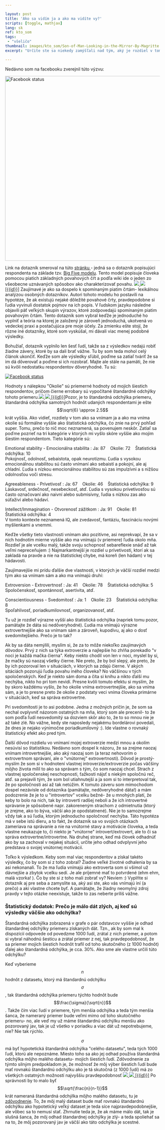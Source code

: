 ```yaml
---

layout: post
title: 'Ako sa vidím ja a ako ma vidíte vy?'
scripts: [toggle, mathjax]
lang: sk
ref: kto_som
tags:
 - "všeličo"
thumbnail: images/kto_som/Son-of-Man-Looking-in-the-Mirror-By-Magritte.jpg
excerpt: "Určite ste sa niekedy zamýšľali nad tým, aký je rozdiel v tom ako sa vidíte vy a ako vás vidia ostatní. No a ja som sa rozhodol nie len zamýšľať, ale to rovno aj zistiť! Tu sú výsledky."

---
```


Nedávno som na facebooku zverejnil túto výzvu:

<img alt="Facebook status" width="600px" src="{{site.baseurl}}/images/kto_som/status.png"/>

Link na dotazník smeroval na túto <a href= "http://personality-testing.info/tests/IPIP-BFFM/" target="_blank" > stránku </a>- jedná sa o dotazník popisujúci respondenta na základe tzv. <a href="https://sk.wikipedia.org/wiki/Big_Five_model" target="_blank">Big Five modelu</a>. Tento model popisuje človeka 
pomocou piatich základných povahových čŕt a podľa wiki ide o jeden zo všeobecne uznávaných spôsobov ako charakterizovať povahu. <a href="javascript:toggle('{% capture id %}1{%endcapture%}{{id}}');"><img src="{{ site.baseurl }}/images/add.svg" class="inlinedisplayimg" id="{{id}}_displayimg"/> <img src="{{ site.baseurl }}/images/minus.svg" class="inlinehideimg" id="{{id}}_hideimg"/>  \[{{id}}\]</a><span id="{{id}}" class="collapsible"> Zaujímavé je ako sa dospelo k spomínaným piatim črtám- lexikálnou analýzou osobných dotazníkov. Autori tohoto modelu ho postavili na hypotéze, že ak existujú nejaké dôležité povahové črty, pravdepodobne si ľudia vyvinuli dostatok pojmov na ich popis. V ľudskom jazyku následne objavili päť veľkých skupín výrazov, ktoré zodpovedajú spomínaným piatim povahovým črtám.</span> Tento dotazník som vybral keďže je jednoduché ho vyplniť a teória na ktorej je založený je zároveň jednoduchá, ukotvená vo vedeckej praxi a postačujúca pre moje účely. Za zmienku ešte stojí, že rôzne iné dotazníky, ktoré som vyskúšal, mi dávali viac menej podobné výsledky.

Bohužiaľ, dotazník vyplnilo len šesť ľudí, takže sa z výsledkov nedajú robiť žiadne závery, ktoré by sa dali brať vážne. Tu by som teda mohol celý článok ukončiť. Keďže som ale výsledky sľúbil, poďme sa zatiaľ tváriť že sa im dá dôverovať a poďme si ich rozobrať. Majte ale stále na pamäti, že nie sú kvôli nedostatku respondentov dôveryhodné. Tu sú:

<a href="{{site.baseurl}}/images/kto_som/status.png"><img alt="Facebook status" src="{{site.baseurl}}/images/kto_som/results.png"/></a>

Hodnoty s nálepkou "Okolie" sú priemerné hodnoty od mojich šiestich respondentov, pričom čierne errobary sú vypočítané štandardné odchýlky tohoto priemeru.<a href="javascript:toggle('{% capture id %}2{%endcapture%}{{id}}');"><img src="{{ site.baseurl }}/images/add.svg" class="inlinedisplayimg" id="{{id}}_displayimg"/> <img src="{{ site.baseurl }}/images/minus.svg" class="inlinehideimg" id="{{id}}_hideimg"/>  \[{{id}}\]</a><span id="{{id}}" class="collapsible">Pozor, je to štandardná odchýlka priemeru, štandardná odchýlka samotných hodnôt udaných respondentami je ešte $$\sqrt{6} \approx 2.5$$ krát vyššia.</span> Ako vidieť, rozdiely v tom ako sa vnímam ja a ako ma vníma okolie sú formálne vyššie ako štatistická odchýlka, čo znie na prvý pohľad super. Tomu, prečo to nič moc neznamená, sa povenujem neskôr. Zatiaľ sa poďme pozrieť na tri kategórie v ktorých mi vyšlo skóre vyššie ako mojim šiestim respondentom. Tieto kategórie sú:

Emotional stability - Emocionálna stabilita
: Ja: 87 &nbsp;&nbsp; Okolie: 72 &nbsp;&nbsp; Štatistická odchýlka: 10 <br>
  Pokojnosť, odolnosť, sebaistota, opak neurotizmu. Ľudia s vysokou emocionálnou stabilitou sú často vnímaní ako sebaistí a pokojní, ale aj chladní. Ľudia s nízkou emocionálnou stabilitou sú zas impulzívni a s nižšou odolnosťou voči stresu.

Agreeableness - Prívetivosť
: Ja: 67 &nbsp;&nbsp; Okolie: 46 &nbsp;&nbsp; Štatistická odchýlka: 9 <br>
  Láskavosť, srdečnosť, nesebeckosť, atď. Ľudia s vysokou prívetivosťou sú často označovaní ako naivní alebo submisívny, ľudia s nízkou zas ako súťaživí alebo hádaví. 

Intellect/Immagination - Otvorenosť zážitkom
: Ja: 91 &nbsp;&nbsp; Okolie: 81 &nbsp;&nbsp; Štatistická odchýlka: 4 <br>
  V tomto kontexte neznamená IQ, ale zvedavosť, fantáziu, fascináciu novými myšlienkami a vnemmi.
   

Keďže všetky tieto vlastnosti vnímam ako pozitívne, asi neprekvapí, že sa v nich hodnotím mierne vyššie ako ma vnímajú (v priemere) ľudia okolo mňa. Rozdieľ je ale vcelku malý, takže svoju schopnosť sebareflexie snáď až tak veľmi nepreceňujem :) Najmarkantnejší je rozdiel u prívetivosti, ktorí ak sa zakladá na pravde a nie na štatistickej chybe, má koreň (len hádam) v tej hádavosti.

Zaujímavejšie mi prídu ďalšie dve vlastnosti, v ktorých je väčší rozdiel medzi tým ako sa vnímam sám a ako ma vnímajú druhí:

Extroversion - Extrovertnosť
: Ja: 41 &nbsp;&nbsp; Okolie: 78 &nbsp;&nbsp; Štatistická odchýlka: 5 <br>
  Spoločenskosť, spontánnosť, asertivita, atď.

Conscientiousness - Svedomitosť
: Ja: 1 &nbsp;&nbsp; Okolie: 23 &nbsp;&nbsp; Štatistická odchýlka: 8 <br>
  Spoľahlivosť, poriadkumilovnosť, organizovanosť, atď.
 
Tu už je rozdieľ výrazne vyšší ako štatistická odchýlka (napriek tomu pozor, pamätajte že dáta sú nedôveryhodné). Ľudia ma vnímajú výrazne extrovertnejšie ako sa vnímam sám a zároveň, kupodivu, aj ako o dosť svedomitejšieho. Prečo je to tak?

Ak by sa dáta nemýlili, myslím si, že za to môže niekoľko zaujímavých dôvodov. Prvý z nich sa týka extroverzie a najlepšie ho zhŕňa porekadlo "v noci je každá mačka čierna". Keby niekto chodil von len v noci, myslel by si, že mačky sú naozaj všetky čierne. Nie preto, že by bol slepý, ale preto, že by ich pozoroval len v situáciách, v ktorých sa zdajú čierne. V akých sitáciách pozorujú ľudia povahu iného človeka? No väčšinou v tých spoločenských. Keď je niekto sám doma a číta si knihu a nikto ďalší mu nechýba, nikto ho pri tom nevidí. Presne kvôli tomuto efektu si myslím, že by skoro každému vyšlo, že ho okolie vníma extrovertnejšie, ako sa vníma sám, a je to presne preto že okolie z podstaty veci vníma človeka primárne v situáciách, keď sa správa extrovertne.

Pri svedomitosti je to asi podobne. Jedna z možných príčin je, že som sa nechal ovplyvniť názorom ostatných na mňa, ktorý som ale precenil- to že som podľa ľudí nesvedomitý sa dozviem skôr ako to, že to so mnou nie je až také zlé. No vážne, kedy ste naposledy nejakému bordelárovi povedali, že dnes je nejako výnimočne poriadkumilovný :). Ide vlastne o rovnaký štatistický efekt ako pred tým.

Ďalší dôvod rozdielu vo vnímaní mojej extroverzie medzi mnou a okolím nesúvisí so štatistikou. Nedávno som dospel k názoru, že sa zrejme naozaj vnímam introvertnejšie, ako aký naozaj som (a teraz nehovorím o extrovertnom správaní, ale o "vnútornej" extrovertnosti). Dôvod je prostý- myslím že som si v hodnotení vlastnej introverzie/extroverzie počas väčšiny môjho života mílil to ako sa správam s tým, čo som naozaj chcel. Strach z vlastnej spoločenskej neschopnosti, ťažkosti nájsť s niekým spoločnú reč, atď. sa prejavili tým, že som bol utiahnutejší a ja som si to interpretoval tak, že po spoločnosti asi až tak netúžim. K tomuto záveru som mimochodom dospel nezávisle od dotazníka (pamätajte, nedôveryhodné dáta!) a mám podozrenie že je to u "introvertov" vcelku bežné- že u mnohých platí, že keby to bolo na nich, tak by introverti radšej neboli a že ich introvertné správanie je spôsobené napr. zakoreneným strachom z odmietnutia (ktorý je zrejme, ako to býva, väčší ako je opodstatnené). Nie je to samozrejme vždy tak a sú ľudia, ktorým jednoducho spoločnosť nechýba. Táto hypotéza má v sebe istú dieru, a to fakt, že dotazník sa vo svojich otázkach zameriava na správanie a nie na vnútorné stavy a motivácie človeka, a teda vlastne neukazuje to, či niekto je "vnútorne" introvert/extrovert, ale to či sa správa extrovertne/introvertne. Na druhej strane, keď má človek odhadnúť ako by sa zachoval v nejakej situácií, určite jeho odhad odvplyvní jeho predstava o svojej vnútornej motivácií.

Toľko k výsledkom. Keby som mal viac respondentov a získal takéto výsledky, čo by som si z toho zobral?
Žiadne veľké životné odhalenia by sa asi nekonanali. To že ma ľudia vnímajú ako extroverta som si všimol už dávnejšie a zbytok vcelku sedí. Je ale príjemné mať to potvrdené (ehm ehm, malá vzorka! ). Čo by ste si z toho mali zobrať vy? Neviem :) Vyplňte si dotazník aj pre seba a zamyslite sa, aký asi ste, ako vás vnímajú iní (a prečo) a akí vlastne chcete byť. A pamätajte, že žiadny neomylný zdroj pravdy v tejto otázke neexistuje, takže to zas neberte príliš vážne.

### Štatistický dodatok: Prečo je málo dát zlých, aj keď sú výsledky väčšie ako odchýlka?
Štandardná odchýlka zobrazená v grafe o pár odstavcov vyššie je odhad štandardnej odchýlky priemeru získaných dát. Tzn., ak by som mal k dispozícií odpovede od povedzme 1000 ľudí, zrátal z nich priemer, a potom si vybral náhodnú šesticu a zrátal priemer z nej, tak pravdepodobnosť, že sa priemer mojich šiestich hodnôt trafil od toho skutočného (z 1000 hodnôt) ďalej ako štandardná odchýlka, je cca. 30%. Ako sme ale vlastne určili túto odchýlku?

Keď vyberieme $$n$$ hodnôt z datasetu, ktorý má štandardnú odchýlku $$\sigma$$, tak štandardná odchýlka priemeru týchto hodnôt bude $$\frac{\sigma}{\sqrt{n}}$$. Takže čím viac ľudí v priemere, tým menšia odchýlka a teda tým menšia šanca, že nameraný priemer bude veľmi mimo od toho skutočného priemeru- no, ale veď my už máme štandardnú odchýlku menšiu ako pozorovaný jav, tak je už všetko v poriadku a viac dát už nepotrebujeme, nie? Nie tak rýchlo.

$$\sigma$$ má byť hypotetická štandardná odchýlka "celého datasetu", teda tých 1000 ľudí, ktorú ale nepoznáme. Miesto toho sa ako jej odhad používa štandardná odchýlka môjho malého datasetu- mojich šiestich ľudí.
Zdôvodnenie za týmto silným predpokladom je, že možnosť že môj výber šiestich ľudí bude mať rovnakú štandardnú odchýlku ako je tá skutočná (z 1000 ľudí) má zo všetkých ostatných možností najvyššiu pravdepodobnosť <a href="javascript:toggle('{% capture id %}3{%endcapture%}{{id}}');"><img src="{{ site.baseurl }}/images/add.svg" class="inlinedisplayimg" id="{{id}}_displayimg"/> <img src="{{ site.baseurl }}/images/minus.svg" class="inlinehideimg" id="{{id}}_hideimg"/>  \[{{id}}\]</a><span id="{{id}}" class="collapsible"> Po správnosti by to malo byť $$\sqrt{\frac{n}{n-1}}$$ krát nameraná štandardná odchýlka môjho malého datasetu, tu je <a href="https://en.wikipedia.org/wiki/Maximum_likelihood_estimation#Examples" target="_blank">zdôvodnenie</a>.</span> To, že môj malý dataset bude mať rovnakú štandardnú odchýlku ako hypotetický veľký dataset je teda síce najpravdepodobnejšie, ale vôbec sa to nemusí stať. Zhrnutie teda je, že ak máme málo dát, tak je slušná šanca, že môj odhad štandardnej odchýlky je zlý- a teda spoliehať sa na to, že môj pozorovaný jav je väčší ako táto odchýlka je scestné.
